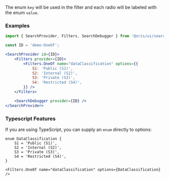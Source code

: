 
The enum `key` will be used in the filter and each radio will be labeled with the enum `value`.

### Examples

```jsx
import { SearchProvider, Filters, SearchDebugger } from '@oris/ui/search';

const ID = 'demo-OneOf';

<SearchProvider id={ID}>
    <Filters provider={ID}>
        <Filters.OneOf name="dataClassification" options={{
            S1: 'Public (S1)',
            S2: 'Internal (S2)',
            S3: 'Private (S3)',
            S4: 'Restricted (S4)',
        }} />
    </Filters>

    <SearchDebugger provider={ID} />
</SearchProvider>
```

### Typescript Features

If you are using TypeScript, you can supply an `enum` directly to options:

```tsx static
enum DataClassification {
    S1 = 'Public (S1)',
    S2 = 'Internal (S2)',
    S3 = 'Private (S3)',
    S4 = 'Restricted (S4)',
}

<Filters.OneOf name="dataClassification" options={DataClassification} />
```
